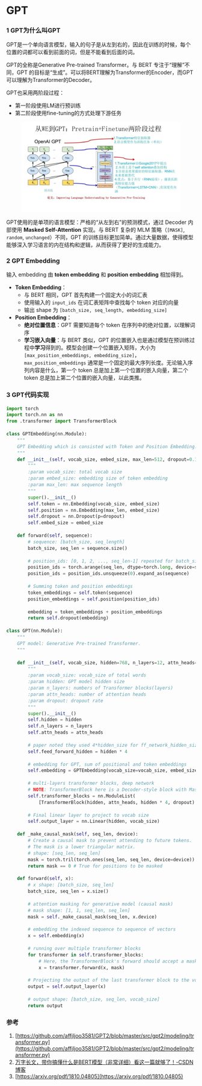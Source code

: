 # GPT

### 1 GPT为什么叫GPT

GPT是一个单向语言模型，输入的句子是从左到右的，因此在训练的时候，每个位置的词都可以看到前面的词，但是不能看到后面的词。

GPT的全称是Generative Pre-trained Transformer。与 BERT 专注于“理解”不同，GPT 的目标是“生成”。可以将BERT理解为Transformer的Encoder，而GPT可以理解为Transformer的Decoder。

GPT也采用两阶段过程：

* 第一阶段使用LM进行预训练
* 第二阶段使用fine-tuning的方式处理下游任务

<figure><img src="../../.gitbook/assets/image.png" alt=""><figcaption></figcaption></figure>

GPT使用的是单项的语言模型：严格的“从左到右”的预测模式，通过 Decoder 内部使用 **Masked Self-Attention** 实现。与 BERT 复杂的 MLM 策略（`[MASK]`, `random`, `unchanged`）不同，GPT 的训练目标更加简单。通过大量数据，使得模型能够深入学习语言的内在结构和逻辑，从而获得了更好的生成能力。

### 2 GPT Embedding

输入 embedding 由 **token embedding** 和 **position embedding** 相加得到。

* **Token Embedding**：
  * 与 BERT 相同，GPT 首先构建一个固定大小的词汇表
  * 使用输入的 `input_ids` 在词汇表矩阵中查找每个 token 对应的向量
  * 输出 shape 为 `[batch_size, seq_length, embedding_size]`
* **Position Embedding**：
  * **绝对位置信息**：GPT 需要知道每个 token 在序列中的绝对位置，以理解词序
  * **学习嵌入向量**：与 BERT 类似，GPT 的位置嵌入也是通过模型在预训练过程中**学习**得到的。模型会创建一个位置嵌入矩阵，大小为 `[max_position_embeddings, embedding_size]`，`max_position_embeddings` 通常是一个固定的最大序列长度。无论输入序列内容是什么，第一个 token 总是加上第一个位置的嵌入向量，第二个 token 总是加上第二个位置的嵌入向量，以此类推。

### 3 GPT代码实现

```python
import torch
import torch.nn as nn
from .transformer import TransformerBlock

class GPTEmbedding(nn.Module):
    """
    GPT Embedding which is consisted with Token and Position Embedding.
    """
    def __init__(self, vocab_size, embed_size, max_len=512, dropout=0.1):
        """
        :param vocab_size: total vocab size
        :param embed_size: embedding size of token embedding
        :param max_len: max sequence length
        """
        super().__init__()
        self.token = nn.Embedding(vocab_size, embed_size)
        self.position = nn.Embedding(max_len, embed_size)
        self.dropout = nn.Dropout(p=dropout)
        self.embed_size = embed_size

    def forward(self, sequence):
        # sequence: [batch_size, seq_length]
        batch_size, seq_len = sequence.size()
        
        # position_ids: [0, 1, 2, ..., seq_len-1] repeated for batch_size times
        position_ids = torch.arange(seq_len, dtype=torch.long, device=sequence.device)
        position_ids = position_ids.unsqueeze(0).expand_as(sequence)
        
        # Summing token and position embeddings
        token_embeddings = self.token(sequence)
        position_embeddings = self.position(position_ids)
        
        embedding = token_embeddings + position_embeddings
        return self.dropout(embedding)

class GPT(nn.Module):
    """
    GPT model: Generative Pre-trained Transformer.
    """

    def __init__(self, vocab_size, hidden=768, n_layers=12, attn_heads=12, dropout=0.1):
        """
        :param vocab_size: vocab_size of total words
        :param hidden: GPT model hidden size
        :param n_layers: numbers of Transformer blocks(layers)
        :param attn_heads: number of attention heads
        :param dropout: dropout rate
        """
        super().__init__()
        self.hidden = hidden
        self.n_layers = n_layers
        self.attn_heads = attn_heads

        # paper noted they used 4*hidden_size for ff_network_hidden_size
        self.feed_forward_hidden = hidden * 4

        # embedding for GPT, sum of positional and token embeddings
        self.embedding = GPTEmbedding(vocab_size=vocab_size, embed_size=hidden)

        # multi-layers transformer blocks, deep network
        # NOTE: TransformerBlock here is a Decoder-style block with Masked Self-Attention
        self.transformer_blocks = nn.ModuleList(
            [TransformerBlock(hidden, attn_heads, hidden * 4, dropout) for _ in range(n_layers)])
        
        # Final linear layer to project to vocab size
        self.output_layer = nn.Linear(hidden, vocab_size)

    def _make_causal_mask(self, seq_len, device):
        # Create a causal mask to prevent attending to future tokens.
        # The mask is a lower triangular matrix.
        # shape: [seq_len, seq_len]
        mask = torch.tril(torch.ones(seq_len, seq_len, device=device)).unsqueeze(0).unsqueeze(1)
        return mask == 0 # True for positions to be masked

    def forward(self, x):
        # x shape: [batch_size, seq_len]
        batch_size, seq_len = x.size()

        # attention masking for generative model (causal mask)
        # mask shape: [1, 1, seq_len, seq_len]
        mask = self._make_causal_mask(seq_len, x.device)

        # embedding the indexed sequence to sequence of vectors
        x = self.embedding(x)

        # running over multiple transformer blocks
        for transformer in self.transformer_blocks:
            # Here, the TransformerBlock's forward should accept a mask
            x = transformer.forward(x, mask)

        # Projecting the output of the last transformer block to the vocab space
        output = self.output_layer(x)
        
        # output shape: [batch_size, seq_len, vocab_size]
        return output
```

### 参考

1. [https://github.com/affjljoo3581/GPT2/blob/master/src/gpt2/modeling/transformer.py](https://github.com/affjljoo3581/GPT2/blob/master/src/gpt2/modeling/transformer.py)
2. [万字长文，带你搞懂什么是BERT模型（非常详细）看这一篇就够了！-CSDN博客](https://blog.csdn.net/star_nwe/article/details/143227601)
3. [https://arxiv.org/pdf/1810.04805](https://arxiv.org/pdf/1810.04805)

